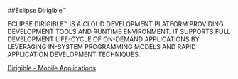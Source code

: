 ##Eclipse Dirigible™

ECLIPSE DIRIGIBLE™ IS A CLOUD DEVELOPMENT PLATFORM PROVIDING DEVELOPMENT TOOLS AND RUNTIME ENVIRONMENT. IT SUPPORTS FULL DEVELOPMENT LIFE-CYCLE OF ON-DEMAND APPLICATIONS BY LEVERAGING IN-SYSTEM PROGRAMMING MODELS AND RAPID APPLICATION DEVELOPMENT TECHNIQUES.









[Dirigible - Mobile Applications]()